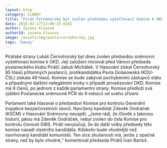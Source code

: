 ```yaml
---
layout: blog
category: CLANKY
title: 'Pirát Černohorský byl zvolen předsedou vyšetřovací komise k OKD'
date: 2018-01-17T13:09:23.824Z
author: Zuzana Klusová
authorId: zuzana.klusova
image: /assets/img/posts/cernohorsky.jpg
tags: 'kauzy'
---
```

 
Pirátské strany Lukáš Černohorský byl dnes zvolen předsedou sněmovní vyšetřovací komise k OKD. Její založení inicioval před Vánoci předseda poslaneckého klubu Pirátů Jakub Michálek. V hlasování získal Černohorský 95 hlasů přítomných poslanců, protikandidátka Pavla Golasowská (KDU-ČSL) získala 49 hlasů. Komise se bude zabývat pochybeními zástupců státu a případnými dalšími nelegálními kroky v případě privatizování OKD. Komise má 9 členů, po jednom z každé parlamentní strany. Komise předloží svá zjištění Poslanecké sněmovně PČR do 9 měsíců od svého zřízení.

Parlament také hlasoval o předsedovi Komise pro kontrolu Generální inspekce bezpečnostních sborů. Navržený kandidát Zdeněk Ondráček (KSČM) v hlasování Sněmovny neuspěl. „Jsme rádi, že člověk s takovou historií, jakou má Zdeněk Ondráček, nebyl zvolen do čela Komise pro kontrolu činnosti GIBS. Piráti nevylučují, že do další volby předsedy této komise nasadí vlastního kandidáta. Kdokoliv bude vhodnější než navrhovaný kandidát komunistů. Ten sice zkušenosti má, jenže z opačné strany, než by bylo vhodné,“ komentoval předseda Pirátů Ivan Bartoš.
